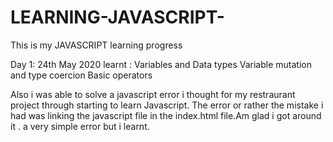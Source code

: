 # LEARNING-JAVASCRIPT-
This is my JAVASCRIPT learning progress 

Day 1: 24th May 2020
learnt : Variables and Data types
         Variable mutation and type coercion
         Basic operators
         
Also i was able to solve a javascript error i thought for my restraurant project through starting to learn Javascript.
The error or rather the mistake i had was linking the javascript file in the index.html file.Am glad i got around it . 
a very simple error but i learnt.
